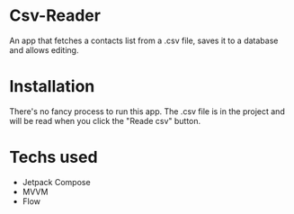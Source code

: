 # Csv-Reader
An app that fetches a contacts list from a .csv file, saves it to a database and allows editing.

# Installation
There's no fancy process to run this app. The .csv file is in the project and will be read when you click the "Reade csv" button.

# Techs used
- Jetpack Compose
- MVVM
- Flow
